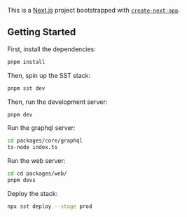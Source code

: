This is a [Next.js](https://nextjs.org/) project bootstrapped with [`create-next-app`](https://github.com/vercel/next.js/tree/canary/packages/create-next-app).

## Getting Started

First, install the dependencies:

```bash
pnpm install
```

Then, spin up the SST stack:

```bash
pnpm sst dev
```

Then, run the development server:

```bash
pnpm dev
```

Run the graphql server:

```bash
cd packages/core/graphql
ts-node index.ts
```

Run the web server:

```bash
cd cd packages/web/
pnpm devs
```

Deploy the stack:

```bash
npx sst deploy --stage prod
```
